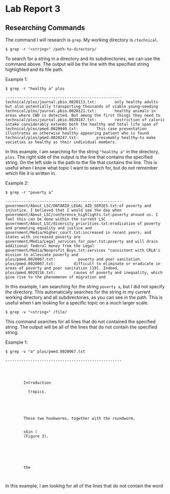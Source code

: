 # Lab Report 3
## Researching Commands

The command I will research is `grep`. My working directory is `/technical`.

```
$ grep -r "<string>" /path-to-directory/
```
To search for a string in a directory and its subdirectories, we can use the command above. The output will be the line with the specified string highlighted and its file path.

Example 1:
```
$ grep -r "healthy a" plos

---------------------------------------------------
technical/plos/journal.pbio.0020113.txt:        only healthy adults but also potentially transporting thousands of viable young—seeding
technical/plos/journal.pbio.0020121.txt:        healthy animals in areas where CWD is detected. But among the first things they need to
technical/plos/journal.pbio.0020187.txt:        restriction of caloric intake considerably extends both the healthy and total life span of
technical/plos/pmed.0020040.txt:        This case presentation illustrates an otherwise healthy appearing patient who is found
technical/plos/pmed.0020247.txt:        presumably healthy—to make societies as healthy as their individual members.

```
In this example, I am searching for the string `"healthy a"` in the directory, `plos`. The right side of the output is the line that contains the specified string.
On the left side is the path to the file that contains the line. This is useful when I know what topic I want to search for, but do not remember which file it is written in.

Example 2:
```
$ grep -r "poverty a"

---------------------------------------------------
government/About_LSC/ONTARIO_LEGAL_AID_SERIES.txt:of poverty and injustice. I believed that I would see the day when
government/About_LSC/conference_highlights.txt:poverty around us. I feel this can be done within the current LSC
government/About_LSC/diversity_priorities.txt:eradication of poverty and promoting equality and justice and
government/Media/Higher_court.txt:increased in recent years, and states with increased poverty are
government/Media/Legal_services_for_poor.txt:poverty and will drain additional federal money from the Legal
government/Media/Nonprofit_Buys.txt:services "consistent with CRLA's mission to alleviate poverty and
plos/pmed.0020067.txt:          poverty and poor sanitation.
plos/pmed.0020067.txt:        difficult to eliminate or eradicate in areas of poverty and poor sanitation [19]. Indeed,
plos/pmed.0020216.txt:        causes of poverty and inequality, which give rise to the phenomenon of migration and
```
In this example, I am searching for the string `poverty a`, but I did not specify the directory. This automatically searches for the string in my current working directory
and all subdirectories, as you can see in the path. This is useful when I am looking for a specific topic on a much larger scale.

```
$ grep -v "<string>" /file/
```
This command searches for all lines that do not contained the specified string. The output will be all of the lines that do not contain the specified string.

Example 1:
```
$ grep -v "a" plos/pmed.0020067.txt

---------------------------------------------------




        Introduction

          tropics.





        These two hookworms, together with the roundworm,


        skin (
        (Figure 3).






        the



```
In this example, I am looking for all of the lines that do not contain the word
